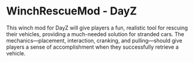 # WinchRescueMod - DayZ
This winch mod for DayZ will give players a fun, realistic tool for rescuing their vehicles, providing a much-needed solution for stranded cars. The mechanics—placement, interaction, cranking, and pulling—should give players a sense of accomplishment when they successfully retrieve a vehicle.
